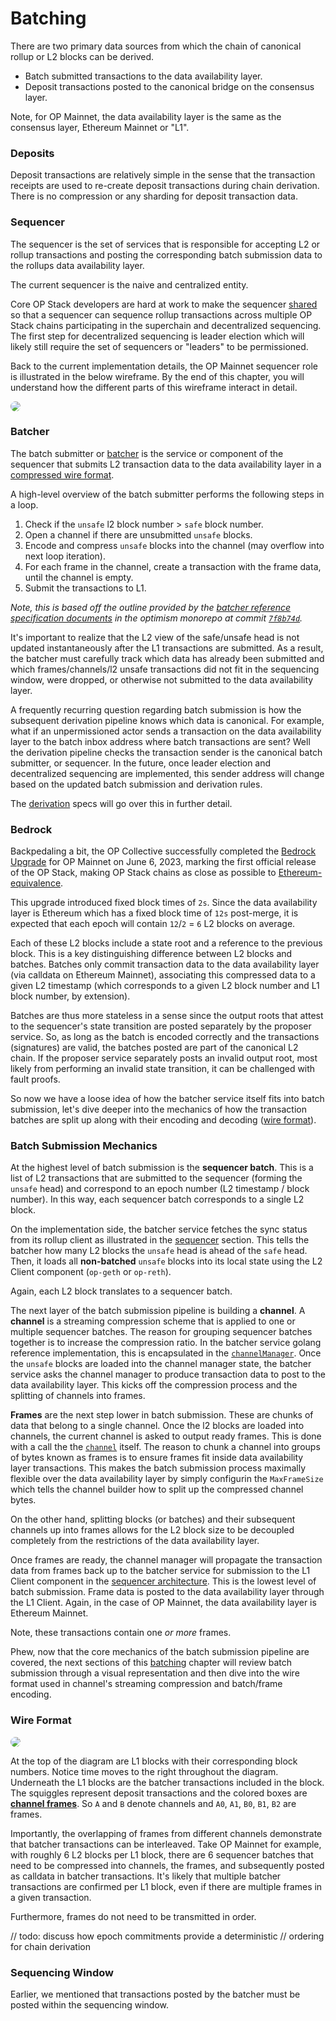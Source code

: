 # Batching

There are two primary data sources from which the chain of canonical
rollup or L2 blocks can be derived.

- Batch submitted transactions to the data availability layer.
- Deposit transactions posted to the canonical bridge on the
consensus layer.

Note, for OP Mainnet, the data availability layer is the same as the
consensus layer, Ethereum Mainnet or "L1".

### Deposits

Deposit transactions are relatively simple in the sense that the
transaction receipts are used to re-create deposit transactions
during chain derivation. There is no compression or any sharding
for deposit transaction data.

### Sequencer

The sequencer is the set of services that is responsible for
accepting L2 or rollup transactions and posting the corresponding
batch submission data to the rollups data availability layer.

The current sequencer is the naive and centralized entity.

Core OP Stack developers are hard at work to make the sequencer
[shared][s] so that a sequencer can sequence rollup transactions
across multiple OP Stack chains participating in the superchain
and decentralized sequencing. The first step for decentralized
sequencing is leader election which will likely still require
the set of sequencers or "leaders" to be permissioned.

Back to the current implementation details, the OP Mainnet 
sequencer role is illustrated in the below wireframe. By the
end of this chapter, you will understand how the different
parts of this wireframe interact in detail.

<img src="https://raw.githubusercontent.com/refcell/axos/main/docs/assets/sequencer.png" style="border-radius: 20px">

### Batcher

The batch submitter or [batcher][b] is the service or component
of the sequencer that submits L2 transaction data to the data
availability layer in a [compressed wire format](#wire-format).

A high-level overview of the batch submitter performs the following
steps in a loop.

1. Check if the `unsafe` l2 block number > `safe` block number.
2. Open a channel if there are unsubmitted `unsafe` blocks.
3. Encode and compress `unsafe` blocks into the channel (may overflow into next loop iteration).
4. For each frame in the channel, create a transaction with the frame data, until the channel is empty.
5. Submit the transactions to L1.

_Note, this is based off the outline provided by the
[batcher reference specification documents][brsd] in the
optimism monorepo at commit [`7f8b74d`][7f8b74d]._

It's important to realize that the L2 view of the safe/unsafe head
is not updated instantaneously after the L1 transactions are
submitted. As a result, the batcher must carefully track which
data has already been submitted and which frames/channels/l2 unsafe
transactions did not fit in the sequencing window, were dropped, or
otherwise not submitted to the data availability layer.

A frequently recurring question regarding batch submission is
how the subsequent derivation pipeline knows which data is canonical.
For example, what if an unpermissioned actor sends a transaction
on the data availability layer to the batch inbox address where
batch transactions are sent? Well the derivation pipeline checks
the transaction sender is the canonical batch submitter, or sequencer.
In the future, once leader election and decentralized sequencing
are implemented, this sender address will change based on the
updated batch submission and derivation rules.

The [derivation][d] specs will go over this in further detail.

### Bedrock

Backpedaling a bit, the OP Collective successfully completed the
[Bedrock Upgrade][bu] for OP Mainnet on June 6, 2023, marking the
first official release of the OP Stack, making OP Stack chains
as close as possible to [Ethereum-equivalence][ee].

This upgrade introduced fixed block times of `2s`. Since the
data availability layer is Ethereum which has a fixed block time
of `12s` post-merge, it is expected that each epoch will contain
`12`/`2` = `6` L2 blocks on average.

Each of these L2 blocks include a state root and a reference
to the previous block. This is a key distinguishing difference
between L2 blocks and batches. Batches only commit transaction
data to the data availability layer (via calldata on Ethereum
Mainnet), associating this compressed data to a given L2
timestamp (which corresponds to a given L2 block number and
L1 block number, by extension).

Batches are thus more stateless in a sense since the output
roots that attest to the sequencer's state transition are
posted separately by the proposer service. So, as long as the
batch is encoded correctly and the transactions (signatures)
are valid, the batches posted are part of the canonical L2
chain. If the proposer service separately posts an invalid
output root, most likely from performing an invalid state
transition, it can be challenged with fault proofs.

So now we have a loose idea of how the batcher service itself
fits into batch submission, let's dive deeper into the mechanics
of how the transaction batches are split up along with their
encoding and decoding ([wire format](#wire-format)).

### Batch Submission Mechanics

At the highest level of batch submission is the **sequencer
batch**. This is a list of L2 transactions that are submitted
to the sequencer (forming the `unsafe` head) and correspond
to an epoch number (L2 timestamp / block number). In this
way, each sequencer batch corresponds to a single L2 block.

On the implementation side, the batcher service fetches the
sync status from its rollup client as illustrated in the
[sequencer](#sequencer) section. This tells the batcher how
many L2 blocks the `unsafe` head is ahead of the `safe` head.
Then, it loads all **non-batched** `unsafe` blocks into its
local state using the L2 Client component (`op-geth` or
`op-reth`).

Again, each L2 block translates to a sequencer batch.

The next layer of the batch submission pipeline is building
a **channel**. A **channel** is a streaming compression scheme
that is applied to one or multiple sequencer batches. The
reason for grouping sequencer batches together is to increase
the compression ratio. In the batcher service golang reference
implementation, this is encapsulated in the
[`channelManager`][cm]. Once the `unsafe` blocks are loaded
into the channel manager state, the batcher service asks the
channel manager to produce transaction data to post to the
data availability layer. This kicks off the compression
process and the splitting of channels into frames.

**Frames** are the next step lower in batch submission.
These are chunks of data that belong to a single channel.
Once the l2 blocks are loaded into channels, the current
channel is asked to output ready frames. This is done with
a call the the [`channel`][c] itself. The reason to chunk
a channel into groups of bytes known as frames is to ensure
frames fit inside data availability layer transactions.
This makes the batch submission process maximally flexible
over the data availability layer by simply configurin the
`MaxFrameSize` which tells the channel builder how to split
up the compressed channel bytes.

On the other hand, splitting blocks (or batches) and their
subsequent channels up into frames allows for the L2 block
size to be decoupled completely from the restrictions of
the data availability layer.

Once frames are ready, the channel manager will propagate
the transaction data from frames back up to the batcher
service for submission to the L1 Client component in
the [sequencer architecture](#sequencer). This is the
lowest level of batch submission. Frame data is posted
to the data availability layer through the L1 Client.
Again, in the case of OP Mainnet, the data availability
layer is Ethereum Mainnet.

Note, these transactions contain one _or more_ frames.

Phew, now that the core mechanics of the batch submission
pipeline are covered, the next sections of this
[batching](#batching) chapter will review batch submission
through a visual representation and then dive into the
wire format used in channel's streaming compression and
batch/frame encoding.

### Wire Format

<img src="https://raw.githubusercontent.com/refcell/axos/main/docs/assets/batch-deriv-chain.svg" style="border-radius: 20px">

At the top of the diagram are L1 blocks with their
corresponding block numbers. Notice time moves to the right
throughout the diagram. Underneath the L1 blocks are the
batcher transactions included in the block. The squiggles
represent deposit transactions and the colored boxes are
[**channel frames**][cf]. So `A` and `B` denote channels
and `A0`, `A1`, `B0`, `B1`, `B2` are frames.

Importantly, the overlapping of frames from different
channels demonstrate that batcher transactions can be
interleaved. Take OP Mainnet for example, with roughly
6 L2 blocks per L1 block, there are 6 sequencer batches
that need to be compressed into channels, the frames, and
subsequently posted as calldata in batcher transactions.
It's likely that multiple batcher transactions are confirmed
per L1 block, even if there are multiple frames in a given
transaction.

Furthermore, frames do not need to be transmitted in order.

// todo: discuss how epoch commitments provide a deterministic
//       ordering for chain derivation



### Sequencing Window

Earlier, we mentioned that transactions posted by the batcher must
be posted within the sequencing window.



<!-- Intradoc and Hyper Links -->

[cf]: glossarylink

[c]: https://github.com/ethereum-optimism/optimism/blob/develop/op-batcher/batcher/channel.go#L17
[cm]: https://github.com/ethereum-optimism/optimism/blob/develop/op-batcher/batcher/channel_manager.go#L27
[ee]: https://help.optimism.io/hc/en-us/articles/8004922894491-What-is-the-difference-between-EVM-equivalence-and-Ethereum-equivalence
[bu]: https://blog.oplabs.co/reproduce-bedrock-migration/#:~:text=On%20June%206%2C%202023%2C%20OP,to%20be%20verifiable%20and%20reproducible.
[d]: ./derivation.md
[s]: https://medium.com/@richardchen_81235/intro-to-shared-sequencing-1622d1fd51c9
[b]: https://github.com/ethereum-optimism/optimism/tree/develop/op-batcher
[brsd]: https://github.com/ethereum-optimism/optimism/blob/develop/specs/batcher.md?plain=1
[7f8b74d]: https://github.com/ethereum-optimism/optimism/commit/7f8b74de271069f16f7553c8e3f698e7ba61505a
